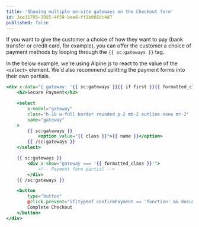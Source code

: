 ```yaml
---
title: 'Showing multiple on-site gateways on the Checkout form'
id: 3ce31705-3085-4f59-bee8-ff2b088dc4d7
published: false
---
```

If you want to give the customer a choice of how they want to pay (bank transfer or credit card, for example), you can offer the customer a choice of payment methods by looping through the `{{ sc:gateways }}` tag.

In the below example, we're using Alpine.js to react to the value of the `<select>` element. We'd also recommend splitting the payment forms into their own partials.

```handlebars
<div x-data="{ gateway: '{{ sc:gateways }}{{ if first }}{{ formatted_class }}{{ /if }}{{ /sc:gateways }}' }">
	<h2>Secure Payment</h2>

	<select
    	x-model="gateway"
        class="h-10 w-full border rounded p-2 mb-2 outline-none mr-2"
        name="gateway"
    >
		{{ sc:gateways }}
			<option value="{{ class }}">{{ name }}</option>
		{{ /sc:gateways }}
	</select>

    {{ sc:gateways }}
		<div x-show="gateway === '{{ formatted_class }}'">
			<!-- Payment form partial -->
		</div>
	{{ /sc:gateways }}

    <button
    	type="button"
        @click.prevent="if(typeof confirmPayment == 'function' && document.getElementsByName('gateway')[0].value == 'DoubleThreeDigital\\SimpleCommerce\\Gateways\\StripeGateway') { confirmPayment(); } else { document.querySelector('form').submit() }">
        Complete Checkout
	</button>
</div>
```